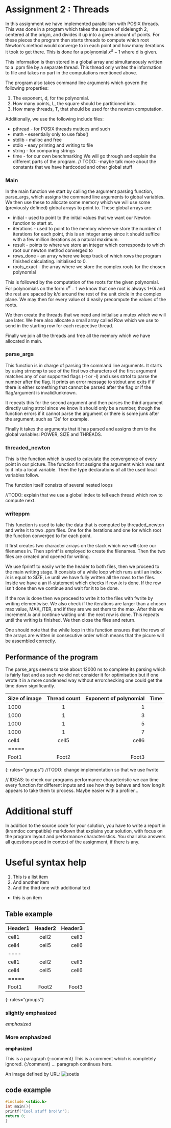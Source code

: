 # Assignment 2 : Threads

In this assignment we have implemented parallellism with POSIX threads. This was done in a program which takes the square of sidelength 2, centered at the origin, and divides it up into a given amount of points. For these pieces the program then starts threads to compute which root Newton's method would converge to in each point and how many iterations it took to get there. This is done for a polynomial $x^d-1$ where d is given.

This information is then stored in a global array and simultaneously written to a .ppm file by a separate thread. This thread only writes the information to file and takes no part in the computations mentioned above. 

The program also takes command line arguments which govern the following properties:
1. The exponent, d, for the polynomial.
2. How many points, L, the square should be partitioned into.
3. How many threads, T, that should be used for the newton computation.

Additionally,  we use the following include files: 
* pthread - for POSIX threads mutices and such
* math - essentially only to use fabs()
* stdlib - malloc and free
* stdio - easy printing and writing to file
* string - for comparing strings
* time - for our own benchmarking
 We will go through and explain the different parts of the program.
// TODO: -maybe talk more about the constants that we have hardcoded and other global stuff
### 	Main
In the main function we start by calling the argument parsing function, parse_args, which assigns the command line arguments to global variables. We then use these to allocate some memory which we will use some (previously defined) global arrays to point to. These global arrays are:
* initial - used to point to the initial values that we want our Newton function to start at. 
* iterations - used to point to the memory where we store the number of iterations for each point, this is an integer array since it should suffice with a few million iterations as a natural maximum.
*  result - points to where we store an integer which corresponds to which root our newton method converged to
* rows_done - an array where we keep track of which rows the program finished calculating. initialised to 0.
* roots_exact - the array where we store the complex roots for the chosen  polynomial 

This is followed by the computation of the roots for the given polynomial. For polynomials on the form $x^d-1$ we know that one root is always 1+0i and the rest are spaced by k/d around the rest of the unit circle in the complex plane. We may then for every value of d easily precompute the values of the roots.

We then create the threads that we need and initialise a mutex which we will use later. We here also allocate a small array called Row which we use to send in the starting row for each respective thread.

Finally we join all the threads and free all the memory which we have allocated in main.
###  parse_args
This function is in charge of parsing the command line arguments. It starts by using strncmp to see of the first two characters of the first argument matches any of our supported flags (-t or -l) and uses strtol to parse the number after the flag. It prints an error message to stdout and exits if if there is either something that cannot be parsed after the flag or if the flag/argument is invalid/unknown.

It repeats this for the second argument and then parses the third argument directly using strtol since we know it should only be a number, though the function errors if it cannot parse the argument or there is some junk after the argument, such as '3s' for example.

Finally it takes the arguments that it has parsed and assigns them to the global variables: POWER, SIZE and THREADS.

### threaded_newton
This is the function which is used to calculate the convergence of every point in our picture. The function first assigns the argument which was sent to it into a local variable. Then the type declarations of all the used local variables follow. 

The function itself consists of several nested loops

//TODO: explain that we use a global index to tell each thread which row to compute next.
### writeppm
This function is used to take the data that is computed by threaded_newton and write it to two .ppm files. One for the iterations and one for which root the function converged to for each point. 

It first creates two character arrays on the stack which we will store our filenames in. Then sprintf is employed to create the filenames. Then the two files are created and opened for writing.

We use fprintf to easily write the header to both files, then we proceed to the main writing stage. It consists of a while loop which runs until an index $ix$ is equal to SIZE, i.e until we have fully written all the rows to the files. Inside we have a an if-statement which checks if row $ix$ is done.  If the row isn't done then we continue and wait for it to be done.

If the row is done then we proceed to write it to the files with fwrite by writing elementwise. We also check if the iterations are larger than a chosen max  value, MAX_ITER, and if they are we set them to the max. After this we increment $ix$ and continue waiting until the next row is done. This repeats until the writing is finished. We then close the files and return.

One should note that the while loop in this function ensures that the rows of the arrays are written in consecutive order which means that the picure will be assembled correctly.

## Performance of the program

The parse_args seems to take about 12000 ns to complete its parsing which is fairly fast and as such we did not consider it for optimisation but if one wrote it in a more condensed way without errorchecking one could get the time down significantly. 

| Size of image | Thread count | Exponent of polynomial | Time| 
|:--------|:-------:|--------:|--------:|
| 1000  | 1  | 1   |          |
| 1000   | 1   | 3  |         |
|1000|1         | 5 |         |
| 1000  | 1   |    7 |        |
| cell4   | cell5   | cell6   ||
|=====
| Foot1   | Foot2   | Foot3   | |
{: rules="groups"}
//TODO: change implementation so that we use fwrite 


// IDEAS: to check our programs performance characteristic we can time every function for different inputs and see how they behave and how long it appears to take them to process. Maybe easier with a profiler...
# Additional stuff
In addition to the source code for your solution, you have to write a report in (kramdoc compatible) markdown that explains your solution, with focus on the program layout and performance characteristics. You shall also answers all questions posed in context of the assignment, if there is any.

# Useful syntax help

1. This is a list item
2. And another item
2. And the third one
   with additional text

* this is an item

## Table example

| Header1 | Header2 | Header3 |
|:--------|:-------:|--------:|
| cell1   | cell2   | cell3   |
| cell4   | cell5   | cell6   |
|----
| cell1   | cell2   | cell3   |
| cell4   | cell5   | cell6   |
|=====
| Foot1   | Foot2   | Foot3   |
{: rules="groups"}

### slightly emphasized 
*emphasized*
### More emphasized
**emphasized**


This is a paragraph
{::comment}
This is a comment which is
completely ignored.
{:/comment}
... paragraph continues here.



An image defined by URL: ![soetis](http://www.chalmers.se/siteCollectionImages/institutioner/MV/Profilbilder/perljung.jpg)

## code example


~~~ C
#include <stdio.h>
int main(){
printf("Cool stuff bro!\n");
return 0;
}

~~~

<!--stackedit_data:
eyJoaXN0b3J5IjpbLTEyMjEwNDkzMjMsMTI1Mjg5NjE1LDE2NT
kwNjg4NDAsLTkwNTQxMzk2OCwtMTM5NjYwMTk0LC02MzcxMTYz
NjgsLTY0NzA0NjQ3NywtMzgwMjczNjcxLDIwOTkzMTA2MDUsMT
AyMTk5OTYzOSw5ODUzNTQzOCwtNDk3NzkwMTU0LDEyMTc2NjYz
ODUsLTk5MDI1OTEwOCwtMTYxNDg1ODc0Myw0MTMyNDY0LDIwOT
c3ODEwMjRdfQ==
-->